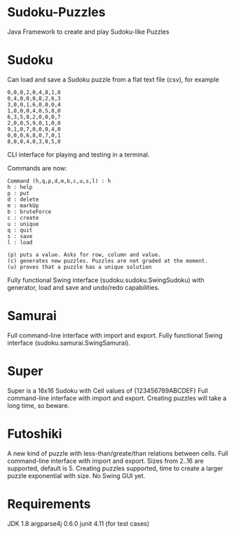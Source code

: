 Sudoku-Puzzles
==============

Java Framework to create and play Sudoku-like Puzzles

Sudoku
======

Can load and save a Sudoku puzzle from a flat text file (csv), for example

    0,0,0,2,0,4,8,1,0
    0,4,0,0,0,8,2,6,3
    3,0,0,1,6,0,0,0,4
    1,0,0,0,4,0,5,8,0
    6,3,5,8,2,0,0,0,7
    2,0,0,5,9,0,1,0,0
    9,1,0,7,0,0,0,4,0
    0,0,0,6,8,0,7,0,1
    8,0,0,4,0,3,0,5,0

CLI interface for playing and testing in a terminal.

Commands are now:

    Command (h,q,p,d,m,b,c,u,s,l) : h
    h : help
    p : put
    d : delete
    m : markUp
    b : bruteForce
    c : create
    u : unique
    q : quit
    s : save
    l : load

    (p) puts a value. Asks for row, column and value. 
    (c) generates new puzzles. Puzzles are not graded at the moment.
    (u) proves that a puzzle has a unique solution


Fully functional Swing interface (sudoku.sudoku.SwingSudoku) with generator, load and save and undo/redo capabilities.

Samurai
=======

Full command-line interface with import and export. Fully functional Swing interface (sudoku.samurai.SwingSamurai).

Super
=====

Super is a 16x16 Sudoku with Cell values of {123456789ABCDEF}
Full command-line interface with import and export. Creating puzzles will take a long time, so beware.

Futoshiki
=========

A new kind of puzzle with less-than/greate/than relations between cells.
Full command-line interface with import and export. Sizes from 2..16 are supported, default is 5.
Creating puzzles supported, time to create a larger puzzle exponential with size.
No Swing GUI yet.


Requirements
============

JDK 1.8 
argparse4j 0.6.0
junit 4.11 (for test cases)
